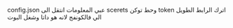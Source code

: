 config.json عبي المعلومات
انتقل الى scerets وحط توكن
token
اترك الرابط الطويل الي فالكونفج لانه هو داتا
وشغل البوت